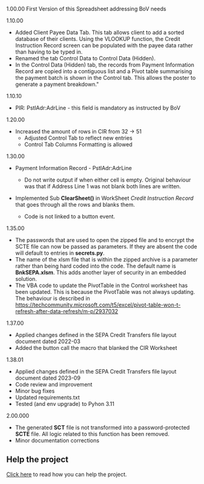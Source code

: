 1.00.00	First Version of this Spreadsheet addressing BoV needs 

1.10.00
  * Added Client Payee Data Tab. This tab allows client to add a sorted database of their clients. Using the VLOOKUP function, the Credit	Instruction Record screen can be populated with the payee data rather than having to be typed in. 
  * Renamed the tab Control Data to Control Data (Hidden). 
  * In the Control Data (Hidden) tab, the records from Payment Information Record are copied into a contiguous list and a Pivot table summarising the payment batch is shown in the Control tab. This allows the poster to generate a payment breakdown."  

1.10.10	
  * PIR: PstlAdr:AdrLine - this field is mandatory as instructed by BoV

1.20.00	
  * Increased the amount of rows in CIR from 32 -> 51 
    * Adjusted Control Tab to reflect new entries 
    * Control Tab Columns Formatting is allowed 

1.30.00	
  * Payment Information Record - PstlAdr:AdrLine  
    * Do not write output if when either cell is empty.  Original behaviour was that if Address Line 1 was not blank both lines are written.

  * Implemented Sub **ClearSheet()** in WorkSheet *Credit Instruction Record* that goes through all the rows and blanks them.
    *  Code is not linked to a button event. 

1.35.00	
  * The passwords that are used to open the zipped file and to encrypt the SCTE file can now be passed as parameters. If they are absent the code will default to entries in **secrets.py**.
  * The name of the xlsm file that is within the zipped archive is a parameter rather than being hard coded into the code.  The default name is **BnkSEPA.xlsm**. This adds another layer of security in an embedded solution.
  * The VBA code to update the PivotTable in the Control worksheet has been updated. This is because the PivotTable was not always updating. The behaviour is described in https://techcommunity.microsoft.com/t5/excel/pivot-table-won-t-refresh-after-data-refresh/m-p/2937032 

1.37.00	
  * Applied changes defined in the SEPA Credit Transfers file layout document dated 2022-03
  * Added the button call the macro that blanked the CIR Worksheet

1.38.01	
  * Applied changes defined in the SEPA Credit Transfers file layout document dated 2023-09
  * Code review and improvement
  * Minor bug fixes
  * Updated requirements.txt
  * Tested (and env upgrade) to Pyhon 3.11

2.00.000	
  * The generated **SCT** file is not transformed into a password-protected **SCTE** file.  All logic related to this function has been removed.
  * Minor documentation corrections

## Help the project

[Click here](/documentation/HelpbnkSEPA.md) to read how you can help the project.

